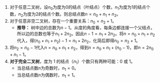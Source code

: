 1.  对于任意二叉树，设$n_0$为度为0的结点（叶结点）个数，$n_1$为度为1的结点个数，$n_2$为度为2的结点个数。则总结点数$n = n_0 + n_1 + n_2$。
2.  对于任意非空二叉树，存在一个重要关系：$n_0 = n_2 + 1$。
    *   **推导：** 树中边的总数为$n-1$。从度的角度看，每条边都连接一个父结点，所以边的总数也等于$n_1 + 2n_2$。因此$n-1 = n_1 + 2n_2$。将$n = n_0 + n_1 + n_2$代入，得$(n_0 + n_1 + n_2) - 1 = n_1 + 2n_2$，化简后即得$n_0 = n_2 + 1$。
3.  将$n_2 = n_0 - 1$代入$n = n_0 + n_1 + n_2$，得到$n = n_0 + n_1 + (n_0 - 1)$，即$n = 2n_0 + n_1 - 1$。
4.  **对于完全二叉树**，度为 1 的结点（$n_1$）个数只有两种可能：0 或 1。
    *   当总结点数$n$为奇数时，$n_1=0$。
    *   当总结点数$n$为偶数时，$n_1=1$。